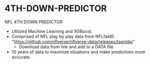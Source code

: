 # 4TH-DOWN-PREDICTOR
NFL 4TH DOWN PREDICTOR

- Utilized Machine Learning and XGBoost. 
- Comprized of NFL play by play data from NFLfastR. "https://github.com/nflverse/nflverse-data/releases/tag/pbp"
  - Download data from link and add to a DATA file.
- 10 years of data to maximize situations and make predictions more accurate.
